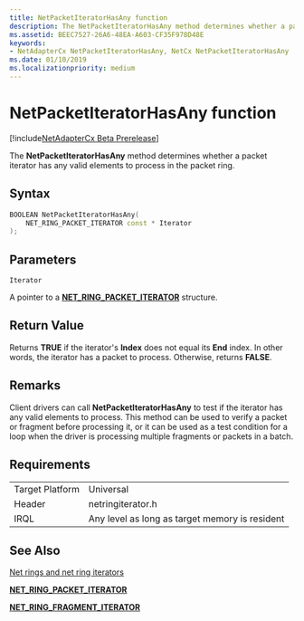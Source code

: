 ```yaml
---
title: NetPacketIteratorHasAny function
description: The NetPacketIteratorHasAny method determines whether a packet iterator has any valid elements to process in the packet ring.
ms.assetid: BEEC7527-26A6-48EA-A603-CF35F978D48E
keywords:
- NetAdapterCx NetPacketIteratorHasAny, NetCx NetPacketIteratorHasAny
ms.date: 01/10/2019
ms.localizationpriority: medium
---
```


# NetPacketIteratorHasAny function

[!include[NetAdapterCx Beta Prerelease](../netcx-beta-prerelease.md)]

The **NetPacketIteratorHasAny** method determines whether a packet iterator has any valid elements to process in the packet ring.

## Syntax

```cpp
BOOLEAN NetPacketIteratorHasAny(
    NET_RING_PACKET_ITERATOR const * Iterator
);
```

## Parameters

`Iterator`

A pointer to a [**NET_RING_PACKET_ITERATOR**](net-ring-packet-iterator.md) structure.

## Return Value

Returns **TRUE** if the iterator's **Index** does not equal its **End** index. In other words, the iterator has a packet to process. Otherwise, returns **FALSE**.

## Remarks

Client drivers can call **NetPacketIteratorHasAny** to test if the iterator has any valid elements to process. This method can be used to verify a packet or fragment before processing it, or it can be used as a test condition for a loop when the driver is processing multiple fragments or packets in a batch.

## Requirements

|  |  |
| --- | --- |
| Target Platform | Universal |
| Header | netringiterator.h |
| IRQL | Any level as long as target memory is resident |

## See Also

[Net rings and net ring iterators](net-rings-and-net-ring-iterators.md)

[**NET_RING_PACKET_ITERATOR**](net-ring-packet-iterator.md)

[**NET_RING_FRAGMENT_ITERATOR**](net-ring-fragment-iterator.md)